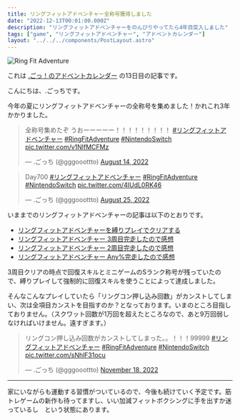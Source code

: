 ```yaml
---
title: リングフィットアドベンチャー全称号獲得しました
date: "2022-12-13T00:01:00.000Z"
description: "リングフィットアドベンチャーをのんびりやってたら4年目突入しました"
tags: ["game", "リングフィットアドベンチャー", "アドベントカレンダー"]
layout: "../../../components/PostLayout.astro"
---
```


![Ring Fit Adventure](/assets/images/posts/20221213-ringfitadv-all-titles/rfa.png)

これは [.ごっ！のアドベントカレンダー](https://adventar.org/calendars/8199) の13日目の記事です。

こんにちは、.ごっちです。

今年の夏にリングフィットアドベンチャーの全称号を集めました！かれこれ3年かかりました。

<blockquote class="twitter-tweet"><p lang="ja" dir="ltr">全称号集めたぞ うおーーーーー！！！！！！！！！ <a href="https://twitter.com/hashtag/%E3%83%AA%E3%83%B3%E3%82%B0%E3%83%95%E3%82%A3%E3%83%83%E3%83%88%E3%82%A2%E3%83%89%E3%83%99%E3%83%B3%E3%83%81%E3%83%A3%E3%83%BC?src=hash&amp;ref_src=twsrc%5Etfw">#リングフィットアドベンチャー</a> <a href="https://twitter.com/hashtag/RingFitAdventure?src=hash&amp;ref_src=twsrc%5Etfw">#RingFitAdventure</a> <a href="https://twitter.com/hashtag/NintendoSwitch?src=hash&amp;ref_src=twsrc%5Etfw">#NintendoSwitch</a> <a href="https://t.co/v1NlfMCFMz">pic.twitter.com/v1NlfMCFMz</a></p>&mdash; .ごっち (@gggooottto) <a href="https://twitter.com/gggooottto/status/1558766733988573185?ref_src=twsrc%5Etfw">August 14, 2022</a></blockquote>
<blockquote class="twitter-tweet"><p lang="und" dir="ltr">Day700 <a href="https://twitter.com/hashtag/%E3%83%AA%E3%83%B3%E3%82%B0%E3%83%95%E3%82%A3%E3%83%83%E3%83%88%E3%82%A2%E3%83%89%E3%83%99%E3%83%B3%E3%83%81%E3%83%A3%E3%83%BC?src=hash&amp;ref_src=twsrc%5Etfw">#リングフィットアドベンチャー</a> <a href="https://twitter.com/hashtag/RingFitAdventure?src=hash&amp;ref_src=twsrc%5Etfw">#RingFitAdventure</a> <a href="https://twitter.com/hashtag/NintendoSwitch?src=hash&amp;ref_src=twsrc%5Etfw">#NintendoSwitch</a> <a href="https://t.co/4IUdL0RK46">pic.twitter.com/4IUdL0RK46</a></p>&mdash; .ごっち (@gggooottto) <a href="https://twitter.com/gggooottto/status/1562779943888891911?ref_src=twsrc%5Etfw">August 25, 2022</a></blockquote>

いままでのリングフィットアドベンチャーの記事は以下のとおりです。

- [リングフィットアドベンチャーを縛りプレイでクリアする](https://yutagoto.github.io/blog/20220627-ringfitadv-tied-up/)
- [リングフィットアドベンチャー 3周目完走したので感想](https://yutagoto.github.io/blog/20211009-ringfitadv-round3/)
- [リングフィットアドベンチャー 2周目完走したので感想](https://yutagoto.github.io/blog/20210429-%E3%83%AA%E3%83%B3%E3%82%B0%E3%83%95%E3%82%A3%E3%83%83%E3%83%88%E3%82%A2%E3%83%89%E3%83%99%E3%83%B3%E3%83%81%E3%83%A3%E3%83%BC-2%E5%91%A8%E7%9B%AE%E5%AE%8C%E8%B5%B0%E3%81%97%E3%81%9F%E3%81%AE%E3%81%A7%E6%84%9F%E6%83%B3/)
- [リングフィットアドベンチャー Any%完走したので感想](https://yutagoto.github.io/blog/20200620-%E3%83%AA%E3%83%B3%E3%82%B0%E3%83%95%E3%82%A3%E3%83%83%E3%83%88%E3%82%A2%E3%83%89%E3%83%99%E3%83%B3%E3%83%81%E3%83%A3%E3%83%BC-any-%E5%AE%8C%E8%B5%B0%E3%81%97%E3%81%9F%E3%81%AE%E3%81%A7%E6%84%9F%E6%83%B3/)

3周目クリアの時点で回復スキルとミニゲームのSランク称号が残っていたので、縛りプレイして強制的に回復スキルを使うことによって達成しました。

そんなこんなプレイしていたら「リングコン押し込み回数」がカンストしてしまい、次は全項目カンストを目指すのか？となっております。いまのところ目指しておりません。（スクワット回数が1万回を超えたところなので、あと9万回弱しなければいけません。遠すぎます。）

<blockquote class="twitter-tweet"><p lang="ja" dir="ltr">リングコン押し込み回数がカンストしてしまった。。！！！99999 <a href="https://twitter.com/hashtag/%E3%83%AA%E3%83%B3%E3%82%B0%E3%83%95%E3%82%A3%E3%83%83%E3%83%88%E3%82%A2%E3%83%89%E3%83%99%E3%83%B3%E3%83%81%E3%83%A3%E3%83%BC?src=hash&amp;ref_src=twsrc%5Etfw">#リングフィットアドベンチャー</a> <a href="https://twitter.com/hashtag/RingFitAdventure?src=hash&amp;ref_src=twsrc%5Etfw">#RingFitAdventure</a> <a href="https://twitter.com/hashtag/NintendoSwitch?src=hash&amp;ref_src=twsrc%5Etfw">#NintendoSwitch</a> <a href="https://t.co/sNhlF31ocu">pic.twitter.com/sNhlF31ocu</a></p>&mdash; .ごっち (@gggooottto) <a href="https://twitter.com/gggooottto/status/1593524452704542721?ref_src=twsrc%5Etfw">November 18, 2022</a></blockquote>

---

家にいながらも運動する習慣がついているので、今後も続けていく予定です。筋トレゲームの新作も待ってますし、いい加減フィットボクシングに手を出すか迷っているし　という状態にあります。
